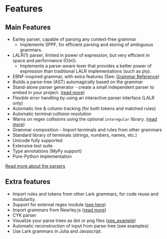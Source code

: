 # Features

## Main Features
 - Earley parser, capable of parsing any context-free grammar
   - Implements SPPF, for efficient parsing and storing of ambiguous grammars.
 - LALR(1) parser, limited in power of expression, but very efficient in space and performance (O(n)).
   - Implements a parse-aware lexer that provides a better power of expression than traditional LALR implementations (such as ply).
 - EBNF-inspired grammar, with extra features (See: [Grammar Reference](grammar.md))
 - Builds a parse-tree (AST) automagically based on the grammar
 - Stand-alone parser generator - create a small independent parser to embed in your project. ([read more](tools.html#stand-alone-parser))
 - Flexible error handling by using an interactive parser interface (LALR only)
 - Automatic line & column tracking (for both tokens and matched rules)
 - Automatic terminal collision resolution
  - Warns on regex collisions using the optional `interegular` library. ([read more](how_to_use.html#regex-collisions))
 - Grammar composition - Import terminals and rules from other grammars
 - Standard library of terminals (strings, numbers, names, etc.)
 - Unicode fully supported
 - Extensive test suite
 - Type annotations (MyPy support)
 - Pure-Python implementation

[Read more about the parsers](parsers.md)

## Extra features

  - Import rules and tokens from other Lark grammars, for code reuse and modularity.
  - Support for external regex module ([see here](classes.html#using-unicode-character-classes-with-regex))
  - Import grammars from Nearley.js ([read more](tools.html#importing-grammars-from-nearleyjs))
  - CYK parser
  - Visualize your parse trees as dot or png files ([see_example](https://github.com/lark-parser/lark/blob/master/examples/fruitflies.py))
  - Automatic reconstruction of input from parse-tree (see examples)
  - Use Lark grammars in Julia and Javascript.
